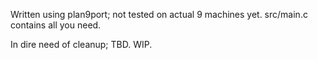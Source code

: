 Written using plan9port; not tested on actual 9 machines yet.
src/main.c contains all you need.

In dire need of cleanup; TBD. WIP.
